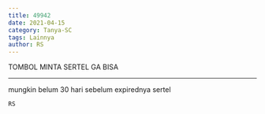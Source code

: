 ```yaml
---
title: 49942
date: 2021-04-15
category: Tanya-SC
tags: Lainnya
author: RS
---
```


TOMBOL MINTA SERTEL GA BISA

---

mungkin belum 30 hari sebelum expirednya sertel

`RS`
